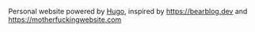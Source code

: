 Personal website powered by [Hugo](https://gohugo.io/), inspired by https://bearblog.dev and https://motherfuckingwebsite.com
